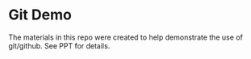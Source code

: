 # Git Demo

The materials in this repo were created to help demonstrate the use of git/github. See PPT for details.
